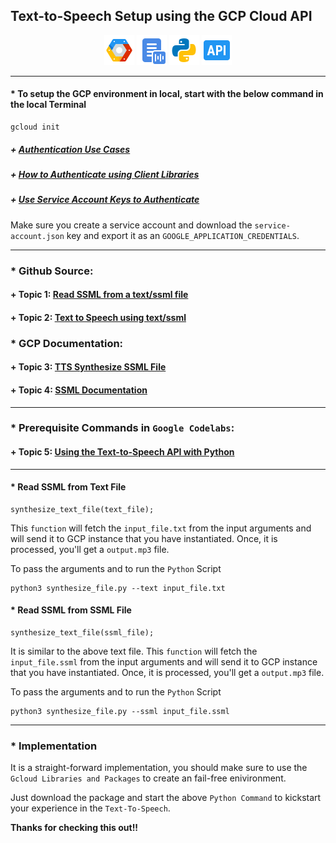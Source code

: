 ## Text-to-Speech Setup using the GCP Cloud API

<div align="center"> 
<img src="./assets/GCP_small.png"/> 
<img src="./assets/TTS_small.png"/>
<img src="./assets/Python_small.png"/>
<img src="./assets/API_small.png"/>  
</div>




-------

#### * To setup the GCP environment in local, start with the below command in the local Terminal
```
gcloud init
```

##### + [Authentication Use Cases](https://cloud.google.com/docs/authentication/use-cases)
##### + [How to Authenticate using Client Libraries](https://cloud.google.com/docs/authentication/client-libraries)
##### + [Use Service Account Keys to Authenticate](https://cloud.google.com/docs/authentication/provide-credentials-adc#local-key)

Make sure you create a service account and download the `service-account.json` key and export it as an `GOOGLE_APPLICATION_CREDENTIALS`.

-------

### * Github Source:
#### + Topic 1: [Read SSML from a text/ssml file](https://github.com/GoogleCloudPlatform/python-docs-samples/blob/HEAD/texttospeech/snippets/synthesize_file.py)

#### + Topic 2: [Text to Speech using text/ssml](https://github.com/GoogleCloudPlatform/python-docs-samples/blob/HEAD/texttospeech/snippets/synthesize_text.py)


### * GCP Documentation:
#### + Topic 3: [TTS Synthesize SSML File](https://cloud.google.com/text-to-speech/docs/samples/tts-synthesize-ssml-file)

#### + Topic 4: [SSML Documentation](https://cloud.google.com/text-to-speech/docs/ssml)

-------

### * Prerequisite Commands in `Google Codelabs`:
#### + Topic 5: [Using the Text-to-Speech API with Python](https://codelabs.developers.google.com/codelabs/cloud-text-speech-python3#8)

-------

#### * Read SSML from Text File 

```
synthesize_text_file(text_file);
```

This `function` will fetch the `input_file.txt` from the input arguments and will send it to GCP instance that you have instantiated. Once, it is processed, you'll get a `output.mp3` file.

To pass the arguments and to run the `Python` Script

```
python3 synthesize_file.py --text input_file.txt
```


#### * Read SSML from SSML File 

```
synthesize_text_file(ssml_file);
```

It is similar to the above text file. This `function` will fetch the `input_file.ssml` from the input arguments and will send it to GCP instance that you have instantiated. Once, it is processed, you'll get a `output.mp3` file.

To pass the arguments and to run the `Python` Script


```
python3 synthesize_file.py --ssml input_file.ssml
```

-------

### * Implementation

It is a straight-forward implementation, you should make sure to use the `Gcloud Libraries and Packages` to create an fail-free enivironment. 

Just download the package and start the above `Python Command` to kickstart your experience in the `Text-To-Speech`.

**Thanks for checking this out!!**

